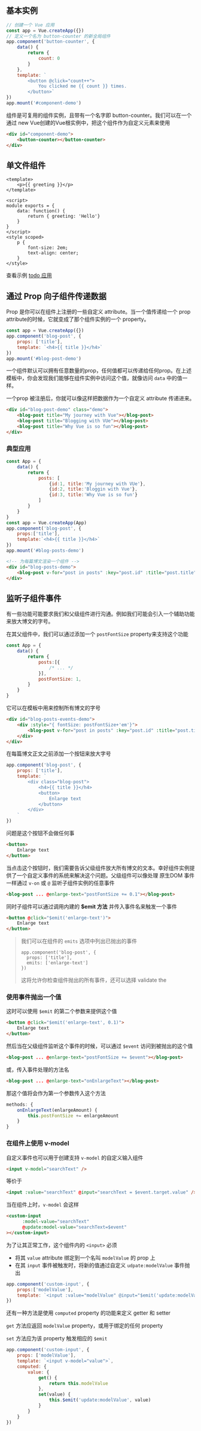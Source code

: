 ## 基本实例

```javascript
// 创建一个 Vue 应用
const app = Vue.createApp({})
// 定义一个名为 button-counter 的新全局组件
app.component('button-counter', {
    data() {
        return {
            count: 0
        }
    },
    template: `
		<button @click="count++">
			You clicked me {{ count }} times.
		</button>`
})
app.mount('#component-demo')
```

组件是可复用的组件实例，且带有一个名字即 button-counter。我们可以在一个通过 new Vue创建的Vue根实例中，把这个组件作为自定义元素来使用

```html
<div id="component-demo">
    <button-counter></button-counter>
</div>
```

## 单文件组件

```vue
<template>
	<p>{{ greeting }}</p>
</template>

<script>
module exports = {
    data: function() {
        return { greeting: 'Hello'}
    }
}
</script>
<style scoped>
    p {
        font-size: 2em;
        text-align: center;
    }
</style>
```

查看示例 [todo 应用](./sample/todo-list/)

## 通过 Prop 向子组件传递数据

Prop 是你可以在组件上注册的一些自定义 attribute。当一个值传递给一个 prop attribute的时候，它就变成了那个组件实例的一个 property。

```javascript
const app = Vue.createApp({})
app.component('blog-post', {
    props: ['title'],
    template: `<h4>{{ title }}</h4>`
})
app.mount('#blog-post-demo')
```

一个组件默认可以拥有任意数量的prop，任何值都可以传递给任何prop。在上述模板中，你会发现我们能够在组件实例中访问这个值，就像访问 `data` 中的值一样。

一个prop 被注册后，你就可以像这样把数据作为一个自定义 attribute 传递进来。

```html
<div id="blog-post-demo" class="demo">
    <blog-post title="My journey with Vue"></blog-post>
    <blog-post title="Blogging with VUe"></blog-post>
    <blog-post title="Why Vue is so fun"></blog-post>
</div>
```

### 典型应用

```javascript
const App = {
    data() {
        return {
            posts: [
                {id:1, title:'My journey with VUe'},
                {id:2, title:'Bloggin with Vue'},
                {id:3, title:'Why Vue is so fun'}
            ]
        }
    }
}
const app = Vue.createApp(App)
app.component('blog-post', {
    props:['title'],
    template:`<h4>{{ title }}</h4>`
})
app.mount('#blog-posts-demo')
```

```html
<!-- 为每篇博文渲染一个组件 -->
<div id="blog-posts-demo">
    <blog-post v-for="post in posts" :key="post.id" :title="post.title"></blog-post>
</div>
```



## 监听子组件事件

有一些功能可能要求我们和父级组件进行沟通。例如我们可能会引入一个辅助功能来放大博文的字号。

在其父组件中，我们可以通过添加一个 `postFontSize` property来支持这个功能

```javascript
const App = {
	data() {
		return {
            posts:[{
                /* ... */
            }],
            postFontSize: 1,
        }
	}
}
```

它可以在模板中用来控制所有博文的字号

```html
<div id="blog-posts-events-demo">
    <div :style="{ fontSize: postFontSize+'em'}">
        <blog-post v-for="post in posts" :key="post.id" :title="post.title"></blog-post>
    </div>
</div>
```

在每篇博文正文之前添加一个按钮来放大字号

```javascript
app.component('blog-post', {
    props: ['title'],
    template: `
		<div class="blog-post">
			<h4>{{ title }}</h4>
			<button>
				Enlarge text
			</button>
		</div>
	`
})
```

问题是这个按钮不会做任何事

```html
<button>
    Enlarge text
</button>
```

当点击这个按钮时，我们需要告诉父级组件放大所有博文的文本。幸好组件实例提供了一个自定义事件的系统来解决这个问题。父级组件可以像处理 原生DOM 事件一样通过 `v-on`  或 `@`  监听子组件实例的任意事件

```html
<blog-post ... @enlarge-text="postFontSize += 0.1"></blog-post>
```

同时子组件可以通过调用内建的 **$emit 方法** 并传入事件名来触发一个事件

```html
<button @click="$emit('enlarge-text')">
    Enlarge text
</button>
```

> 我们可以在组件的 `emits` 选项中列出已抛出的事件
>
> ```javascr	
> app.component('blog-post', {
> 	props: ['title'],
> 	emits: ['enlarge-text']
> })
> ```
>
> 这将允许你检查组件抛出的所有事件，还可以选择 validate the

### 使用事件抛出一个值

这时可以使用 `$emit` 的第二个参数来提供这个值

```html
<button @click="$emit('enlarge-text', 0.1)">
    Enlarge text
</button>
```

然后当在父级组件监听这个事件的时候，可以通过 `$event` 访问到被抛出的这个值

```html
<blog-post ... @enlarge-text="postFontSize += $event"></blog-post>
```

或，传入事件处理的方法名

```html
<blog-post ... @enlarge-text="onEnlargeText"></blog-post>
```

那这个值将会作为第一个参数传入这个方法

```javascript
methods: {
    onEnlargeText(enlargeAmount) {
        this.postFontSize += enlargeAmount
    }
}
```

### 在组件上使用 v-model

自定义事件也可以用于创建支持 `v-model` 的自定义输入组件

```html
<input v-model="searchText" />
```

等价于

```html
<input :value="searchText" @input="searchText = $event.target.value" />
```

当在组件上时，`v-model` 会这样

```html
<custom-input
      :model-value="searchText"
      @update:model-value="searchText=$event"
></custom-input>
```

为了让其正常工作，这个组件内的 `<input>` 必须

* 将其 `value` attribute 绑定到一个名叫 `modelValue` 的 prop 上
* 在其 `input` 事件被触发时，将新的值通过自定义 `udpate:modelValue` 事件抛出

```javascript
app.component('custom-input', {
    props:['modelValue'],
    template: `<input :value="modelValue" @input="$emit('update:modelValue', $event.target.value)" >`
})
```

还有一种方法是使用 `computed` property 的功能来定义 getter 和 setter

`get` 方法应返回 `modelValue` property，或用于绑定的任何 property

`set` 方法应为该 property 触发相应的 `$emit`

```javascript
app.component('custom-input', {
    props: ['modelValue'],
    template: `<input v-model="value">`,
    computed: {
        value: {
            get() {
                return this.modelValue
            },
            set(value) {
                this.$emit('update:modelValue', value)
            }
        }
    }
})
```



